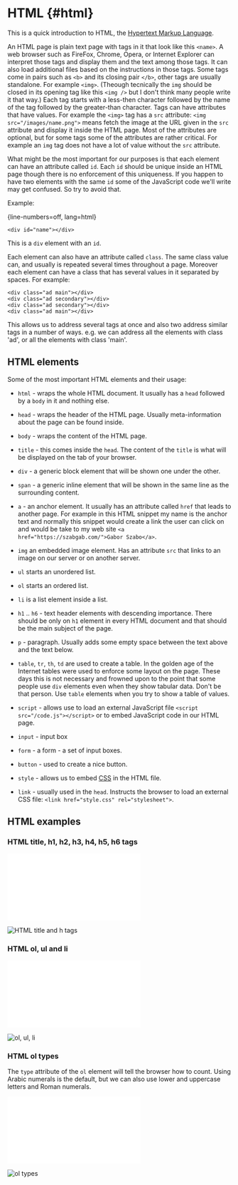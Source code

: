 # HTML {#html}

This is a quick introduction to HTML, the [Hypertext Markup Language](https://en.wikipedia.org/wiki/Html).

An HTML page is plain text page with tags in it that look like this `<name>`. A web browser such as FireFox, Chrome, Opera, or Internet Explorer can interpret those tags and display them and the text among those tags. It can also load additional files based on the instructions in those tags. Some tags come in pairs such as `<b>` and its closing pair `</b>`, other tags are usually standalone. For example `<img>`. (Theough tecnically the `img` should be closed in its opening tag like this `<img />` but I don't think many people write it that way.)  Each tag starts with a less-then character followed by the name of the tag followed by the greater-than character. Tags can have attributes that have values. For example the `<img>` tag has a `src` attribute: `<img src="/images/name.png">` means fetch the image at the URL given in the `src` attribute and display it inside the HTML page. Most of the attributes are optional, but for some tags some of the attributes are rather critical. For example an `img` tag does not have a lot of value without the `src` attribute.

What might be the most important for our purposes is that each element can have an attribute called `id`. Each `id` should be unique inside an HTML page though there is no enforcement of this uniqueness. If you happen to have two elements with the same `id` some of the JavaScript code we'll write may get confused. So try to avoid that.

Example:

{line-numbers=off, lang=html}
```
<div id="name"></div>
```

This is a `div` element with an `id`.

Each element can also have an attribute called `class`. The same class value can, and usually is repeated several times throughout a page.
Moreover each element can have a class that has several values in it separated by spaces. For example:

```
<div class="ad main"></div>
<div class="ad secondary"></div>
<div class="ad secondary"></div>
<div class="ad main"></div>
```

This allows us to address several tags at once and also two address similar tags in a number of ways. e.g. we can address all the elements with class 'ad',
or all the elements with class 'main'.

## HTML elements

Some of the most important HTML elements and their usage:

* `html` - wraps the whole HTML document. It usually has a `head` followed by a `body` in it and nothing else.
* `head` - wraps the header of the HTML page. Usually meta-information about the page can be found inside.
* `body` - wraps the content of the HTML page.

* `title` - this comes inside the `head`. The content of the `title` is what will be displayed on the tab of your browser.

* `div` - a generic block element that will be shown one under the other.
* `span` - a generic inline element that will be shown in the same line as the surrounding content.

* `a` - an anchor element. It usually has an attribute called `href` that leads to another page. For example in this HTML snippet my name is the anchor text and normally this snippet would create a link the user can click on and would be take to my web site `<a href="https://szabgab.com/">Gabor Szabo</a>`.
* `img` an embedded image element. Has an attribute `src` that links to an image on our server or on another server.
* `ul` starts an unordered list.
* `ol` starts an ordered list.
* `li` is a list element inside a list.
* `h1` .. `h6` - text header elements with descending importance. There should be only on `h1` element in every HTML document and that should be the main subject of the page.
* `p` - paragraph. Usually adds some empty space between the text above and the text below.
* `table`, `tr`, `th`, `td` are used to create a table. In the golden age of the Internet tables were used to enforce some layout on the page. These days this is not necessary and frowned upon to the point that some people use `div` elements even when they show tabular data. Don't be that person. Use `table` elements when you try to show a table of values.

* `script` - allows use to load an external JavaScript file `<script src="/code.js"></script>` or to embed JavaScript code in our HTML page.
* `input` - input box
* `form`  - a form - a set of input boxes.
* `button` - used to create a nice button.

* `style` - allows us to embed [CSS](#css) in the HTML file.
* `link` - usually used in the `head`. Instructs the browser to load an external CSS file: `<link href="style.css" rel="stylesheet">`.

## HTML examples

### HTML title, h1, h2, h3, h4, h5, h6 tags

![code/html/title_and_h.html](code/html/title_and_h.html)

![HTML title and h tags](images/title_and_h.png)

### HTML ol, ul and li

![code/html/ol_ul_li.html](code/html/ol_ul_li.html)

![ol, ul, li](images/ol_ul_li.png)

### HTML ol types

The `type` attribute of the `ol` element will tell the browser how to count. Using Arabic numerals is the default, but we can also use lower and uppercase letters and Roman numerals.

![code/html/ol_types.html](code/html/ol_types.html)

![ol types](images/ol_types.png)



